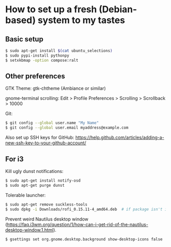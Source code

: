 # How to set up a fresh (Debian-based) system to my tastes

## Basic setup
```sh
$ sudo apt-get install $(cat ubuntu_selections)
$ sudo pypi-install pythonpy
$ setxkbmap -option compose:ralt
```

## Other preferences
GTK Theme:
gtk-chtheme (Ambiance or similar)

gnome-terminal scrolling:
Edit > Profile Preferences > Scrolling > Scrollback > 10000

Git:
```sh
$ git config --global user.name "My Name"
$ git config --global user.email myaddress@example.com
```

Also set up SSH keys for GitHub:
https://help.github.com/articles/adding-a-new-ssh-key-to-your-github-account/

## For i3
Kill ugly dunst notifications:
```sh
$ sudo apt-get install notify-osd
$ sudo apt-get purge dunst
```

Tolerable launcher:
```sh
$ sudo apt-get remove suckless-tools 
$ sudo dpkg -i Downloads/rofi_0.15.11-4_amd64.deb  # if package isn't in dist
```

Prevent weird Nautilus desktop window
(https://faq.i3wm.org/question/1/how-can-i-get-rid-of-the-nautilus-desktop-window.1.html).
```sh
$ gsettings set org.gnome.desktop.background show-desktop-icons false
```
